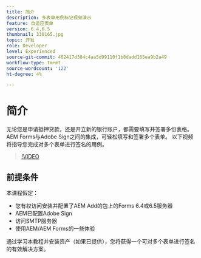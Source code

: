 ```yaml
---
title: 简介
description: 多表单用例标记视频演示
feature: 自适应表单
version: 6.4,6.5
thumbnail: 330165.jpg
topic: 开发
role: Developer
level: Experienced
source-git-commit: 462417d384c4aa5d99110f1b8dadd165ea9b2a49
workflow-type: tm+mt
source-wordcount: '122'
ht-degree: 4%

---
```


# 简介

无论您是申请抵押贷款，还是开立新的银行账户，都需要填写并签署多份表格。 AEM Forms与Adobe Sign之间的集成，可轻松填写和签署多个表单。
以下视频将指导您完成对多个表单进行签名的用例。

>[!VIDEO](https://video.tv.adobe.com/v/330165?quality=9&learn=on)

## 前提条件

本课程假定：

* 您有权访问安装并配置了AEM Add的包上的Forms 6.4或6.5服务器
* AEM已配置Adobe Sign
* 访问SMTP服务器
* 使用AEM/AEM Forms的一些体验

通过学习本教程并安装资产（如果已提供），您将获得一个可对多个表单进行签名的有效解决方案。